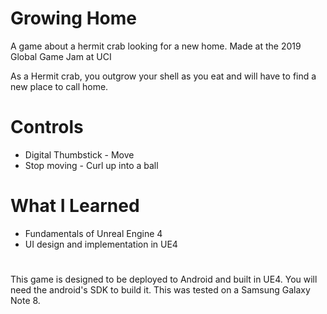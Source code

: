 # Growing Home
A game about a hermit crab looking for a new home. Made at the 2019 Global Game Jam at UCI

As a Hermit crab, you outgrow your shell as you eat and will have to find a new place to call home. 

# Controls
* Digital Thumbstick - Move 
* Stop moving - Curl up into a ball

# What I Learned
* Fundamentals of Unreal Engine 4
* UI design and implementation in UE4

# 
This game is designed to be deployed to Android and built in UE4. You will need the android's SDK to build it. This was tested on a Samsung Galaxy Note 8.
